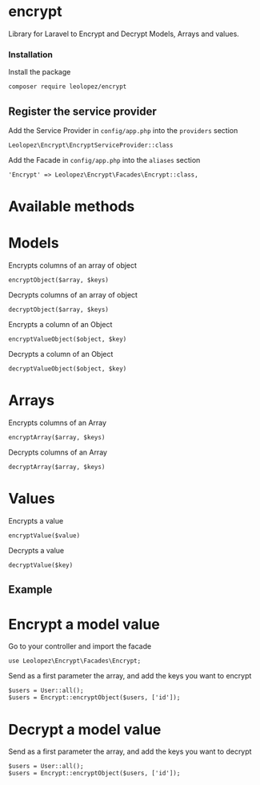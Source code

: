 # encrypt
Library for Laravel to Encrypt and Decrypt Models, Arrays and values.

### Installation

Install the package

    composer require leolopez/encrypt
    
## Register the service provider

Add the Service Provider in `config/app.php` into the `providers` section
    
    Leolopez\Encrypt\EncryptServiceProvider::class
    
Add the Facade in `config/app.php` into the `aliases` section
    
    'Encrypt' => Leolopez\Encrypt\Facades\Encrypt::class,
    
 # Available methods
 
 # Models

Encrypts columns of an array of object

    encryptObject($array, $keys)

Decrypts columns of an array of object

    decryptObject($array, $keys)

Encrypts a column of an Object

    encryptValueObject($object, $key)

Decrypts a column of an Object

    decryptValueObject($object, $key)
    
 # Arrays

Encrypts columns of an Array

    encryptArray($array, $keys)

Decrypts columns of an Array

    decryptArray($array, $keys)    
    
 # Values
 
 Encrypts a value

    encryptValue($value)

Decrypts a value

    decryptValue($key)
    
## Example

# Encrypt a model value

Go to your controller and import the facade

    use Leolopez\Encrypt\Facades\Encrypt;
    
Send as a first parameter the array, and add the keys you want to encrypt
    
    $users = User::all();
    $users = Encrypt::encryptObject($users, ['id']);
    
# Decrypt a model value
    
Send as a first parameter the array, and add the keys you want to decrypt
    
    $users = User::all();
    $users = Encrypt::encryptObject($users, ['id']);
    
    
